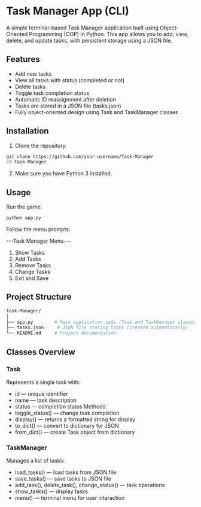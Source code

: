 # Task Manager App (CLI)

A simple terminal-based Task Manager application built using Object-Oriented Programming (OOP) in Python. This app allows you to add, view, delete, and update tasks, with persistent storage using a JSON file.

## Features

- Add new tasks
- View all tasks with status (completed or not)
- Delete tasks
- Toggle task completion status
- Automatic ID reassignment after deletion
- Tasks are stored in a JSON file (tasks.json)
- Fully object-oriented design using Task and TaskManager classes

## Installation

1. Clone the repository:

```bash
git clone https://github.com/your-username/Task-Manager
cd Task-Manager
```

2. Make sure you have Python 3 installed.

## Usage

Run the game:

```bash
python app.py
```

Follow the menu prompts:

---Task Manager Menu---

1. Show Tasks
2. Add Tasks
3. Remove Tasks
4. Change Tasks
5. Exit and Save

## Project Structure

```bash
Task-Manager/
│
├── app.py        # Main application code (Task and TaskManager classes)
├── tasks.json     # JSON file storing tasks (created automatically)
└── README.md     # Project documentation
```

## Classes Overview

### Task
Represents a single task with:
- id — unique identifier
- name — task description
- status — completion status
Methods:
- toggle_status() — change task completion
- display() — returns a formatted string for display
- to_dict() — convert to dictionary for JSON
- from_dict() — create Task object from dictionary

### TaskManager
Manages a list of tasks:
- load_tasks() — load tasks from JSON file
- save_tasks() — save tasks to JSON file
- add_task(), delete_task(), change_status() — task operations
- show_tasks() — display tasks
- menu() — terminal menu for user interaction
